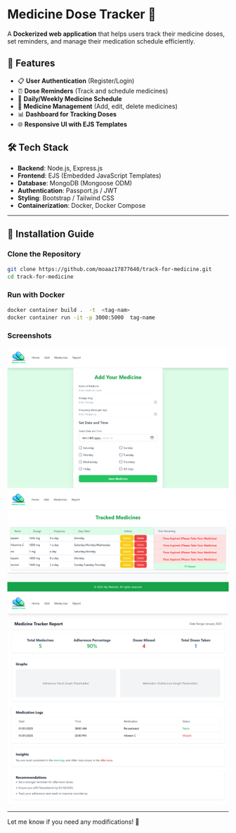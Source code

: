 # Medicine Dose Tracker 💊

A **Dockerized web application** that helps users track their medicine doses, set reminders, and manage their medication schedule efficiently.

## 🚀 Features
- 📋 **User Authentication** (Register/Login)
- ⏰ **Dose Reminders** (Track and schedule medicines)
- 📅 **Daily/Weekly Medicine Schedule**
- 📝 **Medicine Management** (Add, edit, delete medicines)
- 📊 **Dashboard for Tracking Doses**
- 🌐 **Responsive UI with EJS Templates**

## 🛠️ Tech Stack
- **Backend**: Node.js, Express.js
- **Frontend**: EJS (Embedded JavaScript Templates)
- **Database**: MongoDB (Mongoose ODM)
- **Authentication**: Passport.js / JWT
- **Styling**: Bootstrap / Tailwind CSS
- **Containerization**: Docker, Docker Compose

---

## 📌 Installation Guide

### Clone the Repository
```bash
git clone https://github.com/moaaz17877640/track-for-medicine.git
cd track-for-medicine
```

### Run with Docker 
```bash
docker container build .  -t  <tag-nam>
docker container run -it -p 3000:5000  tag-name
```

### Screenshots

<img src="./pics/1.png" />
<img src="./pics/2.png" />
<img src="./pics/3.png" />

---

Let me know if you need any modifications! 🚀

